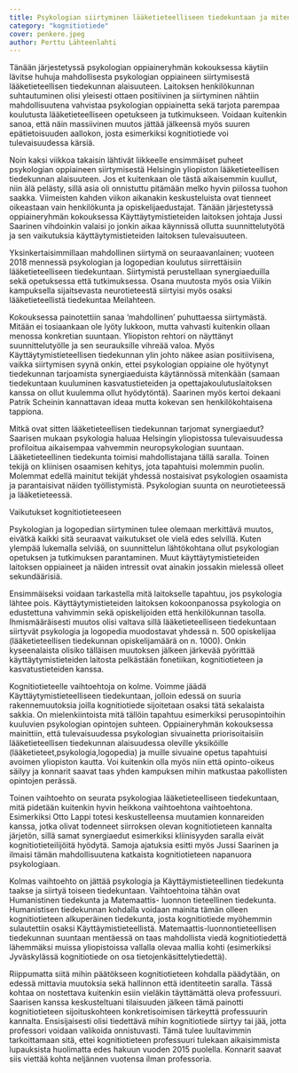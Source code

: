 ```yaml
---
title: Psykologian siirtyminen lääketieteelliseen tiedekuntaan ja miten tämä vaikuttaa kognitiotieteeseen
category: "kognitiotiede"
cover: penkere.jpeg
author: Perttu Lähteenlahti
---
```


Tänään järjestetyssä psykologian oppiaineryhmän kokouksessa käytiin lävitse huhuja mahdollisesta psykologian oppiaineen siirtymisestä lääketieteellisen tiedekunnan alaisuuteen. Laitoksen henkilökunnan suhtautuminen olisi yleisesti ottaen positiivinen ja siirtyminen nähtiin mahdollisuutena vahvistaa psykologian oppiainetta sekä tarjota parempaa koulutusta lääketieteelliseen opetukseen ja tutkimukseen. Voidaan kuitenkin sanoa, että näin massiivinen muutos jättää jälkeensä myös suuren epätietoisuuden aallokon, josta esimerkiksi kognitiotiede voi tulevaisuudessa kärsiä.

Noin kaksi viikkoa takaisin lähtivät liikkeelle ensimmäiset puheet psykologian oppiaineen siirtymisestä Helsingin yliopiston lääketieteellisen tiedekunnan alaisuuteen. Jos et kuitenkaan ole tästä aikaisemmin kuullut, niin älä pelästy, sillä asia oli onnistuttu pitämään melko hyvin piilossa tuohon saakka. Viimeisten kahden viikon aikanakin keskusteluista ovat tienneet oikeastaan vain henkilökunta ja opiskelijaedustajat. Tänään järjestetyssä oppiaineryhmän kokouksessa Käyttäytymistieteiden laitoksen johtaja Jussi Saarinen vihdoinkin valaisi jo jonkin aikaa käynnissä ollutta suunnittelutyötä ja sen vaikutuksia käyttäytymistieteiden laitoksen tulevaisuuteen.

Yksinkertaisimmillaan mahdollinen siirtymä on seuraavanlainen; vuoteen 2018 mennessä psykologian ja logopedian koulutus siirrettäisiin lääketieteelliseen tiedekuntaan. Siirtymistä perustellaan synergiaeduilla sekä opetuksessa että tutkimuksessa. Osana muutosta myös osia Viikin kampuksella sijaitsevasta neurotieteestä siirtyisi myös osaksi lääketieteellistä tiedekuntaa Meilahteen.

Kokouksessa painotettiin sanaa ‘mahdollinen’ puhuttaessa siirtymästä. Mitään ei tosiaankaan ole lyöty lukkoon, mutta vahvasti kuitenkin ollaan menossa konkretian suuntaan. Yliopiston rehtori on näyttänyt suunnittelutyölle ja sen seurauksille vihreää valoa. Myös Käyttäytymistieteellisen tiedekunnan ylin johto näkee asian positiivisena, vaikka siirtymisen syynä onkin, ettei psykologian oppiaine ole hyötynyt tiedekunnan tarjoamista synergiaeduista käytännössä mitenkään (samaan tiedekuntaan kuuluminen kasvatustieteiden ja opettajakoulutuslaitoksen kanssa on ollut kuulemma ollut hyödytöntä). Saarinen myös kertoi dekaani Patrik Scheinin kannattavan ideaa mutta kokevan sen henkilökohtaisena tappiona.

Mitkä ovat sitten lääketieteellisen tiedekunnan tarjomat synergiaedut? Saarisen mukaan psykologia haluaa Helsingin yliopistossa tulevaisuudessa profiloitua aikaisempaa vahvemmin neuropsykologian suuntaan. Lääketieteellinen tiedekunta toimisi mahdollistajana tällä saralla. Toinen tekijä on kliinisen osaamisen kehitys, jota tapahtuisi molemmin puolin. Molemmat edellä mainitut tekijät yhdessä nostaisivat psykologien osaamista ja parantaisivat näiden työllistymistä. Psykologian suunta on neurotieteessä ja lääketieteessä.

Vaikutukset kognitiotieteeseen

Psykologian ja logopedian siirtyminen tulee olemaan merkittävä muutos, eivätkä kaikki sitä seuraavat vaikutukset ole vielä edes selvillä. Kuten ylempää lukemalla selviää, on suunnittelun lähtökohtana ollut psykologian opetuksen ja tutkimuksen parantaminen. Muut käyttäytymistieteiden laitoksen oppiaineet ja näiden intressit ovat ainakin jossakin mielessä olleet sekundäärisiä.

Ensimmäiseksi voidaan tarkastella mitä laitokselle tapahtuu, jos psykologia lähtee pois. Käyttäytymistieteiden laitoksen kokoonpanossa psykologia on edustettuna vahvimmin sekä opiskelijoiden että henkilökunnan tasolla. Ihmismääräisesti muutos olisi valtava sillä lääketieteelliseen tiedekuntaan siirtyvät psykologia ja logopedia muodostavat yhdessä n. 500 opiskelijaa (lääketieteellisen tiedekunnan opiskelijamäärä on n. 1000). Onkin kyseenalaista olisiko tälläisen muutoksen jälkeen järkevää pyörittää käyttäytymistieteiden laitosta pelkästään fonetiikan, kognitiotieteen ja kasvatustieteiden kanssa.

Kognitiotieteelle vaihtoehtoja on kolme. Voimme jäädä Käyttäytymistieteelliseen tiedekuntaan, jolloin edessä on suuria rakennemuutoksia joilla kognitiotiede sijoitetaan osaksi tätä sekalaista sakkia. On mielenkiintoista mitä tällöin tapahtuu esimerkiksi perusopintoihin kuuluvien psykologian opintojen suhteen. Oppiaineryhmän kokouksessa mainittiin, että tulevaisuudessa psykologian sivuainetta priorisoitaisiin lääketieteellisen tiedekunnan alaisuudessa oleville yksiköille (lääketieteet,psykologia,logopedia) ja muille sivuaine opetus tapahtuisi avoimen yliopiston kautta. Voi kuitenkin olla myös niin että opinto-oikeus säilyy ja konnarit saavat taas yhden kampuksen mihin matkustaa pakollisten opintojen perässä.

Toinen vaihtoehto on seurata psykologiaa lääketieteelliseen tiedekuntaan, mitä pidetään kuitenkin hyvin heikkona vaihtoehtona vaihtoehtona. Esimerkiksi Otto Lappi totesi keskustelleensa muutamien konnareiden kanssa, jotka olivat todenneet siirroksen olevan kognitiotieteen kannalta järjetön, sillä samat synergiaedut esimerkiksi kliinisyyden saralla eivät kognitiotieteilijöitä hyödytä. Samoja ajatuksia esitti myös Jussi Saarinen ja ilmaisi tämän mahdollisuutena katkaista kognitiotieteen napanuora psykologiaan.

Kolmas vaihtoehto on jättää psykologia ja Käyttäymistieteellinen tiedekunta taakse ja siirtyä toiseen tiedekuntaan. Vaihtoehtoina tähän ovat Humanistinen tiedekunta ja Matemaattis- luonnon tieteellinen tiedekunta. Humanistisen tiedekunnan kohdalla voidaan mainita tämän olleen kognitiotieteen alkuperäinen tiedekunta, josta kognitiotiede myöhemmin sulautettiin osaksi Käyttäymistieteellistä. Matemaattis-luonnontieteellisen tiedekunnan suuntaan mentäessä on taas mahdollista viedä kognitiotiedettä lähemmäksi muissa yliopistoissa vallalla olevaa mallia kohti (esimerkiksi Jyväskylässä kognitiotiede on osa tietojenkäsittelytiedettä).

Riippumatta siitä mihin päätökseen kognitiotieteen kohdalla päädytään, on edessä mittavia muutoksia sekä hallinnon että identiteetin saralla. Tässä kohtaa on nostettava kuitenkin esiin vieläkin täyttämättä oleva professuuri. Saarisen kanssa keskusteltuani tilaisuuden jälkeen tämä painotti kognitiotieteen sijoituskohteen konkretisoimisen tärkeyttä professuurin kannalta. Ensisijaisesti olisi tiedettävä mihin kognitiotiede siirtyy tai jää, jotta professori voidaan valikoida onnistuvasti. Tämä tulee luultavimmin tarkoittamaan sitä, ettei kognitiotieteen professuuri tulekaan aikaisimmista lupauksista huolimatta edes hakuun vuoden 2015 puolella. Konnarit saavat siis viettää kohta neljännen vuotensa ilman professoria.
